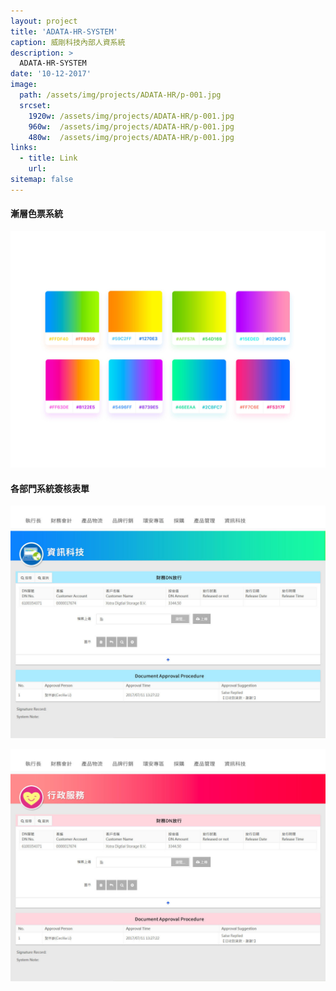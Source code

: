 ```yaml
---
layout: project
title: 'ADATA-HR-SYSTEM'
caption: 威剛科技內部人資系統
description: >
  ADATA-HR-SYSTEM
date: '10-12-2017'
image: 
  path: /assets/img/projects/ADATA-HR/p-001.jpg
  srcset: 
    1920w: /assets/img/projects/ADATA-HR/p-001.jpg
    960w:  /assets/img/projects/ADATA-HR/p-001.jpg
    480w:  /assets/img/projects/ADATA-HR/p-001.jpg
links:
  - title: Link
    url: 
sitemap: false
---
```



#### 漸層色票系統

![](/assets/img/projects/ADATA-HR/p-002.jpg) 

#### 各部門系統簽核表單

![](/assets/img/projects/ADATA-HR/p-003.jpg)

![](/assets/img/projects/ADATA-HR/p-004.jpg)